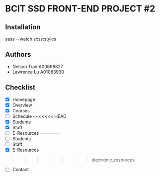 # BCIT SSD FRONT-END PROJECT #2

## Installation

sass --watch scss:styles

## Authors
- Nelson Tran A00696827
- Lawrence Lu A01083930

## Checklist
- [x] Homepage
- [x] Overview
- [x] Courses
- [ ] Schedule
<<<<<<< HEAD
- [x] Students
- [x] Staff
- [ ] E-Resources
=======
- [ ] Students
- [ ] Staff
- [x] E-Resources
>>>>>>> electronic_resources
- [ ] Contact